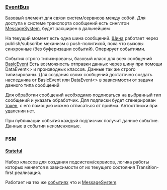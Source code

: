 ### [EventBus](./Messaging/Game.Core.Messaging.md)
Базовый элемент для связи систем/сервисов между собой. 
Для доступа к системе транспорта сообщений есть синглтон [MessageSystem](./Messaging/MessageSystem.cs), будет расширен в дальнейшем

На текущий момент есть одна шина сообщений.
[Шина](./Messaging/EventBus.cs) работает через publish/subscribe механизм с push-политикой, пока что вызовы синхронные (без буферизации событий). Оперирует событиями.

События строго типизированы, базовый класс для всех сообщений [BasicEvent](./Messaging/BasicEvent.cs)
Есть возможность отправки данных через шину при помощи DataEvent<> и производных классов. Данные так же строго типизированы.
Для создания своих сообщений достаточно создать наследника от BasicEvent или DataEvent<> в зависимости от задачи данного типа сообщений

Для обработки сообщений необходимо подписаться на выбранный тип сообщений и указать обработчик.
Для подписки будет сгенерирован [токен](./Messaging/SubscriptionToken.cs), с его помощью можно отписаться от приёма. Автоотписки при удалении нет.

При публикации события каждый подписчик получит данное событие. Данные в событии неизменяемые.

### FSM
#### [Stateful](./Stateful/Game.Core.Stateful.md)
Набор классов для создания подсистем/сервисов, логика работы которых меняется в зависимости от их текущего состояния
Transition-first реализация.

Работает на тех же [событиях]() что и [MessageSystem](../Messaging/Game.Core.Messaging.md).

